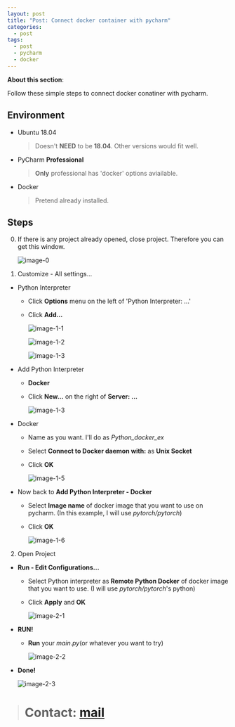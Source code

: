 ```yaml
---
layout: post
title: "Post: Connect docker container with pycharm"
categories:
  - post
tags:
  - post
  - pycharm
  - docker
---
```

**About this section**: 

Follow these simple steps to connect docker conatiner with pycharm.


## Environment
* Ubuntu 18.04
  > Doesn't **NEED** to be **18.04**. Other versions would fit well.
* PyCharm **Professional**
  > **Only** professional has 'docker' options aviailable.
* Docker
  > Pretend already installed.

## Steps
0. If there is any project already opened, close project. Therefore you can get this window.

    ![image-0](http://ehersenaw.github.io/images/2020-12-28-post-pycharm+docker/0.png)

1. Customize - All settings...
  - Python Interpreter
    - Click **Options** menu on the left of 'Python Interpreter: ...'
    - Click **Add...**
    
      ![image-1-1](http://ehersenaw.github.io/images/2020-12-28-post-pycharm+docker/1-1.png)

      ![image-1-2](http://ehersenaw.github.io/images/2020-12-28-post-pycharm+docker/1-2.png)

      ![image-1-3](http://ehersenaw.github.io/images/2020-12-28-post-pycharm+docker/1-3.png)

  - Add Python Interpreter
    - **Docker**
    - Click **New...** on the right of **Server: ...**

      ![image-1-3](http://ehersenaw.github.io/images/2020-12-28-post-pycharm+docker/1-4.png)

  - Docker
    - Name as you want. I'll do as *Python_docker_ex*
    - Select **Connect to Docker daemon with:** as **Unix Socket**
    - Click **OK**

      ![image-1-5](http://ehersenaw.github.io/images/2020-12-28-post-pycharm+docker/1-5.png)

  - Now back to **Add Python Interpreter - Docker**
    - Select **Image name** of docker image that you want to use on pycharm. (In this example, I will use *pytorch/pytorch*)
    - Click **OK**
    
      ![image-1-6](http://ehersenaw.github.io/images/2020-12-28-post-pycharm+docker/1-6.png)

2. Open Project
  - **Run - Edit Configurations...**
    - Select Python interpreter as **Remote Python Docker** of docker image that you want to use. (I will use *pytorch/pytorch*'s python)
    - Click **Apply** and **OK**
    
      ![image-2-1](http://ehersenaw.github.io/images/2020-12-28-post-pycharm+docker/2-1.png)

  - **RUN!**
    - **Run** your *main.py*(or whatever you want to try)
    
      ![image-2-2](http://ehersenaw.github.io/images/2020-12-28-post-pycharm+docker/2-2.png)
    
  - **Done!**

      ![image-2-3](http://ehersenaw.github.io/images/2020-12-28-post-pycharm+docker/2-3.png)

>#
># Contact: [mail](onow7353@gmail.com)
